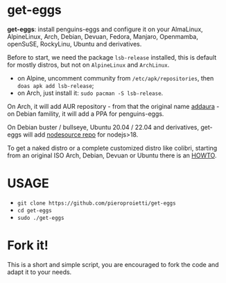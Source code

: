 # get-eggs

**get-eggs**: install penguins-eggs and configure it on your AlmaLinux, AlpineLinux, Arch, Debian, Devuan, Fedora, Manjaro, Openmamba, openSuSE, RockyLinu, Ubuntu and derivatives.

Before to start, we need the package `lsb-release` installed, this is default for mostly distros, but not on `AlpineLinux`  and `ArchLinux`.
* on Alpine, uncomment community from `/etc/apk/repositories`, then `doas apk add lsb-release`;
* on Arch, just install it: `sudo pacman -S lsb-release`.

On Arch, it will add AUR repository - from that the original name [addaura](./documentation/NAMING.md) - on Debian famility, it will add a PPA for penguins-eggs.

On Debian buster / bullseye, Ubuntu 20.04 / 22.04 and derivatives, get-eggs
will add [nodesource repo](https://github.com/nodesource/distributions?tab=readme-ov-file#debian-and-ubuntu-based-distributions) for nodejs>18.

To get a naked distro or a complete customized distro like colibri, starting from an original ISO Arch, Debian, Devuan or Ubuntu there is an [HOWTO](./documentation/HOWTO.md).


# USAGE

* `git clone https://github.com/pieroproietti/get-eggs`
* `cd get-eggs`
* `sudo ./get-eggs`

# Fork it!
This is a short and simple script, you are encouraged to fork the code and adapt it to your needs.